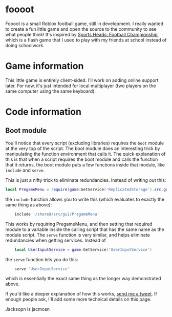 # foooot
Foooot is a small Roblox football game, still in development. I really wanted to create a fun little game and open the source to the community to see what people think! It's inspired by [Sports Heads: Football Championship](http://www.mousebreaker.com/game/sport-heads-football-championship), which is a flash game that I used to play with my friends at school instead of doing schoolwork.

# Game information
This little game is entirely client-sided. I'll work on adding online support later. For now, it's just intended for local multiplayer (two players on the same computer using the same keyboard).

# Code information
## Boot module
You'll notice that every script (excluding libraries) requires the `boot` module at the very top of the script. The boot module does an interesting trick by manipulating the function environment that calls it. The quick explanation of this is that when a script requires the boot module and calls the function that it returns, the boot module puts a few functions inside that module, like `include` and `serve`.

This is just a nifty trick to eliminate redundancies. Instead of writing out this:
```lua
local PregameMenu = require(game:GetService('ReplicatedStorage').src.gui.PregameMenu)
```
the `include` function allows you to write this (which evaluates to exactly the same thing as above):
```lua
	include '/shared/src/gui/PregameMenu'
```
This works by requiring PregameMenu, and then setting that required module to a variable inside the calling script that has the same name as the module script. The `serve` function is very similar, and helps eliminate redundancies when getting services. Instead of
```lua
	local UserInputService = game:GetService('UserInputService')
```
the `serve` function lets you do this:
```lua
	serve 'UserInputService'
```
which is essentially the exact same thing as the longer way demonstrated above.

If you'd like a deeper explanation of how this works, [send me a tweet](http://twitter.com/biostreem). If enough people ask, I'll add some more technical details on this page.

Jacksopn is jacmosn
